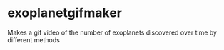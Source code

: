 # exoplanetgifmaker
Makes a gif video of the number of exoplanets discovered over time by different methods
